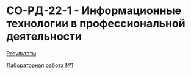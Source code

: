 # СО-РД-22-1 - Информационные технологии в профессиональной деятельности

[Результаты](results.md)

[Лабораторная работа №1](lab1/lab1.md)

